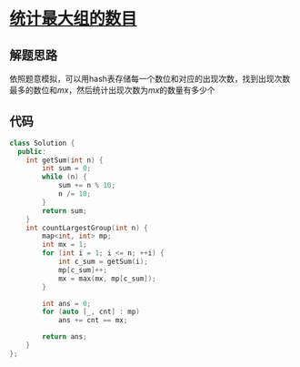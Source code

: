 

# **[统计最大组的数目](https://leetcode.cn/problems/count-largest-group/)**

## 解题思路

依照题意模拟，可以用hash表存储每一个数位和对应的出现次数，找到出现次数最多的数位和$mx$，然后统计出现次数为$mx$的数量有多少个

## 代码

```cpp
class Solution {
  public:
    int getSum(int n) {
        int sum = 0;
        while (n) {
            sum += n % 10;
            n /= 10;
        }
        return sum;
    }
    int countLargestGroup(int n) {
        map<int, int> mp;
        int mx = 1;
        for (int i = 1; i <= n; ++i) {
            int c_sum = getSum(i);
            mp[c_sum]++;
            mx = max(mx, mp[c_sum]);
        }

        int ans = 0;
        for (auto [_, cnt] : mp)
            ans += cnt == mx;

        return ans;
    }
};
```

